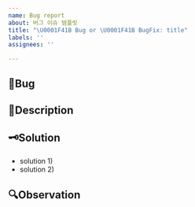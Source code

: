 ```yaml
---
name: Bug report
about: 버그 이슈 템플릿
title: "\U0001F41B Bug or \U0001F41B BugFix: title"
labels: ''
assignees: ''

---
```


## 🐞Bug

<!-- 버그 내용  -->

## 📄Description

<!-- 의도했던 기능과 버그 상황에 대한 상세 설명 -->

## 🗝Solution

- solution 1)
- solution 2)

<!-- 해결방법 -->

## 🔍Observation

<!-- 추가 관찰 상황 -->
